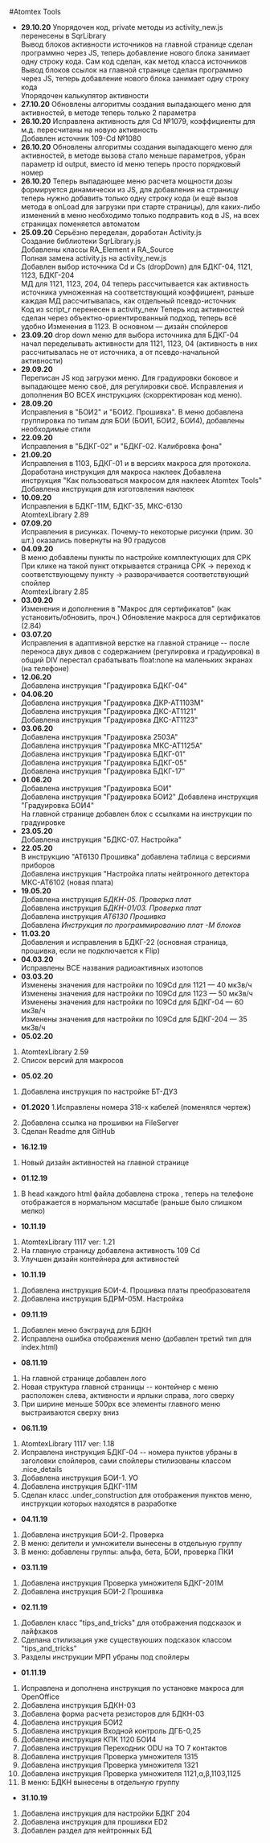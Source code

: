#Atomtex Tools

* <b>29.10.20</b>
Упорядочен код, private методы из activity_new.js перенесены в SqrLibrary       
Вывод блоков активности источников на главной странице сделан программно через JS, теперь добавление нового блока занимает одну строку кода. Сам код сделан, как метод класса источников        
Вывод блоков ссылок на главной странице сделан программно через JS, теперь добавление нового блока занимает одну строку кода        
Упорядочен калькулятор активности   
* <b>27.10.20</b>
Обновлены алгоритмы создания выпадающего меню для активностей, в методе теперь только 2 параметра
* <b>26.10.20</b>
Исправлена активность для Cd №1079, коэффициенты для м.д. пересчитаны на новую активность   
Добавлен источник 109-Cd №1080  
* <b>26.10.20</b>
Обновлены алгоритмы создания выпадающего меню для активностей, в методе вызова стало меньше параметров, убран параметр id output, вместо id меню теперь просто порядковый номер  
* <b>26.10.20</b>
Теперь выпадающее меню расчета мощности дозы формируется динамически из JS, для добавления на страницу теперь нужно добавить только одну строку кода (и ещё вызов метода в onLoad для загрузки при старте страницы), для каких-либо изменений в меню необходимо только подправить код в JS, на всех страницах поменяется автоматом      
* <b>25.09.20</b>
Серьёзно переделан, доработан Activity.js   
Создание библиотеки SqrLibrary.js   
Добавлены классы RA_Element и RA_Source     
Полная замена activity.js на activity_new.js    
Добавлен выбор источника Cd и Cs (dropDown) для БДКГ-04, 1121, 1123, БДКГ-204   
МД для 1121, 1123, 204, 04 теперь рассчитывается как активность источника умноженная на соответствующий коэффициент, раньше каждая МД рассчитывалась, как отдельный псевдо-источник    
Код из script_r перенесен в activity_new
Теперь код активностей сделан через объектно-ориентированный подход, теперь всё удобно
Изменения в 1123. В основном — дизайн спойлеров
* <b>23.09.20</b>
drop down меню для выбора источника для БДКГ-04     
начал переделывать активности для 1121, 1123, 04 (активность в них рассчитывалась не от источника, а от псевдо-начальной активности)
* <b>29.09.20</b>   
Переписан JS код загрузки меню.
Для градуировки боковое и выпадающее меню своё, для регулировки своё. 
Исправления и дополнения ВО ВСЕХ инструкциях (скорректирован код меню).
* <b>28.09.20</b>   
Исправления в "БОИ2" и "БОИ2. Прошивка". В меню добавлена группировка по типам для БОИ (БОИ1, БОИ2, БОИ4), добавлены необходимые стили
* <b>22.09.20</b>   
Исправления в "БДКГ-02" и "БДКГ-02. Калибровка фона"
* <b>21.09.20</b>   
Исправления в 1103, БДКГ-01 и в версиях макроса для протокола. Доработана инструкция для макроса наклеек
Добавлена инструкция "Как пользоваться макросом для наклеек Atomtex Tools"
Добавлена инструкция для изготовления наклеек
* <b>10.09.20</b>   
Исправления в БДКГ-11М, БДКГ-35, МКС-6130   
AtomtexLibrary 2.89
* <b>07.09.20</b>   
Исправления в рисунках. Почему-то некоторые рисунки (прим. 30 шт.) оказались повернуты на 90 градусов   
* <b>04.09.20</b>       
В меню добавлены пункты по настройке комплектующих для СРК      
При клике на такой пункт открывается страница СРК -> переход к соответствующему пункту -> разворачивается соответствующий спойлер       
AtomtexLibrary 2.85
* <b>03.09.20</b>   
Изменения и дополнения в "Макрос для сертификатов" (как установить/обновить, проч.) 
Обновление макроса для сертификатов (2.84)
* <b>03.07.20</b>   
Исправления в адаптивной верстке на главной странице -- после переноса двух дивов с содержанием (регулировка и градуировка) в общий DIV перестал срабатывать float:none на маленьких экранах (на телефоне)  
* <b>12.06.20</b>   
Добавлена инструкция "Градуировка БДКГ-04"     
* <b>04.06.20</b>   
Добавлена инструкция "Градуировка ДКР-АТ1103М"   
Добавлена инструкция "Градуировка ДКС-АТ1121"   
Добавлена инструкция "Градуировка ДКС-АТ1123"   
* <b>03.06.20</b>   
Добавлена инструкция "Градуировка 2503A"    
Добавлена инструкция "Градуировка МКС-АТ1125А"  
Добавлена инструкция "Градуировка БДКГ-01"  
Добавлена инструкция "Градуировка БДКГ-05"  
Добавлена инструкция "Градуировка БДКГ-17"
* <b>01.06.20</b>   
Добавлена инструкция "Градуировка БОИ"  
Добавлена инструкция "Градуировка БОИ2" 
Добавлена инструкция "Градуировка БОИ4"     
На главной странице добавлен блок с ссылками на инструкции по градуировке
* <b>23.05.20</b>   
Добавлена инструкция "БДКС-07. Настройка"      
* <b>22.05.20</b>   
В инструкцию "АТ6130 Прошивка" добавлена таблица с версиями приборов  
Добавлена инструкция "Настройка платы нейтронного детектора МКС-AT6102 (новая плата)    
* <b>19.05.20</b>   
Добавлена инструкция <i>БДКН-05. Проверка плат</i>  
Добавлена инструкция <i>БДКН-01/03. Проверка плат</i>   
Добавлена инструкция <i>АТ6130 Прошивка</i>    
Добавлена <i>Инструкция по программированию плат -М блоков</i> 
* <b>11.03.20</b>   
Добавления и исправления в БДКГ-22 (основная страница, прошивка, если не подключается к Flip)  
* <b>04.03.20</b>   
Исправлены ВСЕ названия радиоактивных изотопов  
* <b>03.03.20</b>  
Изменены значения для настройки по 109Cd для 1121 — 40 мкЗв/ч  
Изменены значения для настройки по 109Cd для 1123 — 50 мкЗв/ч  
Изменены значения для настройки по 109Cd для БДКГ-04 — 60 мкЗв/ч  
Изменены значения для настройки по 109Cd для БДКГ-204 — 35 мкЗв/ч  
* <b>05.02.20</b>
1. AtomtexLibrary 2.59
2. Список версий для макросов
* <b>05.02.20</b>
1. Добавлена инструкция по настройке БТ-ДУ3  
* <b>01.2020</b>
1.Исправлены номера 318-х кабелей (поменялся чертеж)
2. Добавлена ссылка на прошивки на FileServer
3. Сделан Readme для GitHub
* <b>16.12.19</b>
1. Новый дизайн активностей на главной странице
* <b>01.12.19</b>
1. В head каждого html файла добавлена строка <meta name="viewport" content="width=device-width, initial-scale=0.8">,
теперь на телефоне отображается в нормальном масштабе (раньше было слишком мелко)  
* <b>10.11.19</b>
1. AtomtexLibrary 1117 ver: 1.21
2. На главную страницу добавлена активность 109 Cd
3. Улучшен дизайн контейнера для активностей
* <b>10.11.19</b>
1. Добавлена инструкция БОИ-4. Прошивка платы преобразователя
2. Добавлена инструкция БДРМ-05М. Настройка
* <b>09.11.19</b>
1. Добавлен меню бэкграунд для БДКН
2. Исправлена ошибка отображения меню (добавлен третий тип для index.html)
* <b>08.11.19</b>
1. На главной странице добавлен лого
2. Новая структура главной страницы -- контейнер с меню расположен слева, активности и ярлыки справа, лого сверху
3. При ширине меньше 500px все элементы главного меню выстраиваются сверху вниз
* <b>06.11.19</b>
1. AtomtexLibrary 1117 ver: 1.18
2. Исправлена инструкция БДКГ-04 -- номера пунктов убраны в заголовки спойлеров, сами спойлеры
стилизованы классом .nice_details
3. Добавлена инструкция БОИ-1. УО
4. Добавлена инструкция БДКГ-11М
5. Сделан класс .under_construction для отображения пунктов меню, инструкции которых находятся в разработке
* <b>04.11.19</b>
1. Добавлена инструкция БОИ-2. Проверка
2. В меню: делители и умножители вынесены в отдельную группу
3. В меню: добавлены группы: альфа, бета, БОИ, проверка ПКИ
* <b>03.11.19</b>
1. Добавлена инструкция Проверка умножителя БДКГ-201М
2. Добавлена инструкция БОИ-2 Прошивка
* <b>02.11.19</b>
1. Добавлен класс "tips_and_tricks" для отображения подсказок и лайфхаков
2. Сделана стилизация уже существуюших подсказок классом "tips_and_tricks"
3. Разделы инструкции МРП убраны под спойлеры
* <b>01.11.19</b>
1. Исправлена и дополнена инструкция по установке макроса для OpenOffice
2. Добавлена инструкция БДКН-03
3. Добавлена форма расчета резисторов для БДКН-03
4. Добавлена инструкция БОИ2
5. Добавлена инструкция Входной контроль ДГБ-0,25
6. Добавлена инструкция КПК 1120 БОИ4
7. Добавлена инструкция Переходник ODU на ТО 7 контактов
8. Добавлена инструкция Проверка умножителя 1315
9. Добавлена инструкция Проверка умножителя 1321
10. Добавлена инструкция Проверка умножителя 1121,α,β,1103,1125
11. В меню: БДКН вынесены в отдельную группу
* <b>31.10.19</b>
1. Добавлена инструкция для настройки БДКГ 204
2. Добавлена инструкция для прошивки ED2
3. Добавлен раздел для нейтронных БД






